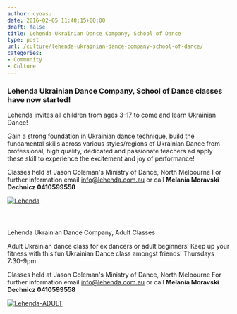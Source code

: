 ```yaml
---
author: cyoasu
date: 2016-02-05 11:40:15+00:00
draft: false
title: Lehenda Ukrainian Dance Company, School of Dance
type: post
url: /culture/lehenda-ukrainian-dance-company-school-of-dance/
categories:
- Community
- Culture
---
```


### Lehenda Ukrainian Dance Company, School of Dance classes have now started!


Lehenda invites all children from ages 3-17 to come and learn Ukrainian Dance!

Gain a strong foundation in Ukrainian dance technique, build the fundamental skills across various styles/regions of Ukrainian Dance from professional, high quality, dedicated and passionate teachers ad apply these skill to experience the excitement and joy of performance!

Classes held at Jason Coleman's Ministry of Dance, North Melbourne
For further information email [info@lehenda.com.au](mailto:info@lehenda.com.au) or call **Melania Moravski Dechnicz 0410599558**

[![Lehenda](http://www.ozeukes.com/wp-content/uploads/2016/02/school-banner-NEW.jpg)
](http://www.ozeukes.com/wp-content/uploads/2016/02/school-banner-NEW.jpg)


#### ​
Lehenda Ukrainian Dance Company, Adult Classes


Adult Ukrainian dance class for ex dancers or adult beginners! Keep up your fitness with this fun Ukrainian Dance class amongst friends! Thursdays 7:30-9pm

Classes held at Jason Coleman's Ministry of Dance, North Melbourne
For further information email [info@lehenda.com.au](mailto:info@lehenda.com.au) or call **Melania Moravski Dechnicz 0410599558**

[![Lehenda-ADULT](http://www.ozeukes.com/wp-content/uploads/2016/02/flyerADULT.jpg)
](http://www.ozeukes.com/wp-content/uploads/2016/02/flyerADULT.jpg)
